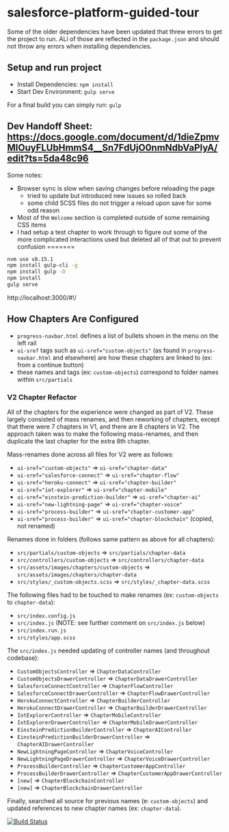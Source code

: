 # salesforce-platform-guided-tour

Some of the older dependencies have been updated that threw errors to get the project to run. ALl of those are reflected in the `package.json` and should not throw any errors when installing dependencies.

## Setup and run project
* Install Dependencies: `npm install`
* Start Dev Environment: `gulp serve`

For a final build you can simply run: `gulp`

## Dev Handoff Sheet: https://docs.google.com/document/d/1dieZpmvMIOuyFLUbHmmS4__Sn7FdUjO0nmNdbVaPlyA/edit?ts=5da48c96

Some notes:
* Browser sync is slow when saving changes before reloading the page
    * tried to update but introduced new issues so rolled back
    * some child SCSS files do not trigger a reload upon save for some odd reason
* Most of the `Welcome` section is completed outside of some remaining CSS items
* I had setup a test chapter to work through to figure out some of the more complicated interactions used but deleted all of that out to prevent confusion
=======
```bash
nvm use v8.15.1
npm install gulp-cli -g
npm install gulp -D
npm install
gulp serve
```

http://localhost:3000/#!/

## How Chapters Are Configured
* `progress-navbar.html` defines a list of bullets shown in the menu on the left rail
* `ui-sref` tags such as `ui-sref="custom-objects"` (as found in `progress-navbar.html` and elsewhere) are how these chapters are linked to (ex: from a continue button)
* these names and tags (ex: `custom-objects`) correspond to folder names within `src/partials`

### V2 Chapter Refactor
All of the chapters for the experience were changed as part of V2. These largely consisted of mass renames, and then reworking of chapters, except that there were 7 chapters in V1, and there are 8 chapters in V2. The approach taken was to make the following mass-renames, and then duplicate the last chapter for the extra 8th chapter.

Mass-renames done across all files for V2 were as follows:
* `ui-sref="custom-objects"` => `ui-sref="chapter-data"`
* `ui-sref="salesforce-connect"` => `ui-sref="chapter-flow"`
* `ui-sref="heroku-connect"` => `ui-sref="chapter-builder"`
* `ui-sref="iot-explorer"` => `ui-sref="chapter-mobile"`
* `ui-sref="einstein-prediction-builder"` => `ui-sref="chapter-ai"`
* `ui-sref="new-lightning-page"` => `ui-sref="chapter-voice"`
* `ui-sref="process-builder"` => `ui-sref="chapter-customer-app"`
* `ui-sref="process-builder"` => `ui-sref="chapter-blockchain"` (copied, not renamed)

Renames done in folders (follows same pattern as above for all chapters):
* `src/partials/custom-objects` => `src/partials/chapter-data`
* `src/controllers/custom-objects` => `src/controllers/chapter-data`
* `src/assets/images/chapters/custom-objects` => `src/assets/images/chapters/chapter-data`
* `src/styles/_custom-objects.scss` => `src/styles/_chapter-data.scss`

The following files had to be touched to make renames (ex: `custom-objects` to `chapter-data`):
* `src/index.config.js`
* `src/index.js` (NOTE: see further comment on `src/index.js` below)
* `src/index.run.js`
* `src/styles/app.scss`

The `src/index.js` needed updating of controller names (and throughout codebase):
* `CustomObjectsController` => `ChapterDataController`
* `CustomObjectsDrawerController` => `ChapterDataDrawerController`
* `SalesforceConnectController` => `ChapterFlowController`
* `SalesforceConnectDrawerController` => `ChapterFlowDrawerController`
* `HerokuConnectController` => `ChapterBuilderController`
* `HerokuConnectDrawerController` => `ChapterBuilderDrawerController`
* `IotExplorerController` => `ChapterMobileController`
* `IotExplorerDrawerController` => `ChapterMobileDrawerController`
* `EinsteinPredictionBuilderController` => `ChapterAIController`
* `EinsteinPredictionBuilderDrawerController` => `ChapterAIDrawerController`
* `NewLightningPageController` => `ChapterVoiceController`
* `NewLightningPageDrawerController` => `ChapterVoiceDrawerController`
* `ProcessBuilderController` => `ChapterCustomerAppController`
* `ProcessBuilderDrawerController` => `ChapterCustomerAppDrawerController`
* `[new]` => `ChapterBlockchainController`
* `[new]` => `ChapterBlockchainDrawerController`


Finally, searched all source for previous names (e: `custom-objects`) and updated references to new chapter names (ex: `chapter-data`).


[![Build Status](http://jenkins.pendinglaunch.com:8080/buildStatus/icon?job=salesforce-platform-guided-tour)](http://jenkins.pendinglaunch.com:8080/job/salesforce-platform-guided-tour/) 
